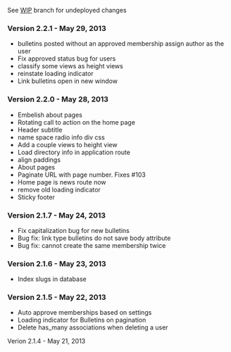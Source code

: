 See [WIP](https://github.com/collegedesis/collegedesis.com/commits/wip) branch for undeployed changes

### Version 2.2.1 - May 29, 2013

* bulletins posted without an approved membership assign author as the user
* Fix approved status bug for users
* classify some views as height views
* reinstate loading indicator
* Link  bulletins open in new window

### Version 2.2.0 - May 28, 2013

* Embelish about pages
* Rotating call to action on the home page
* Header subtitle
* name space radio info div css
* Add a couple views to height view
* Load directory info in application route
* align paddings
* About pages
* Paginate URL with page number. Fixes #103
* Home page is news route now
* remove old loading indicator
* Sticky footer

### Version 2.1.7 - May 24, 2013

* Fix capitalization bug for new bulletins
* Bug fix: link type bulletins do not save body attribute
* Bug fix: cannot create the same membership twice

### Version 2.1.6 - May 23, 2013

* Index slugs in database

### Version 2.1.5 - May 22, 2013

* Auto approve memberships based on settings
* Loading indicator for Bulletins on pagination
* Delete has_many associations when deleting a user

Verion 2.1.4 - May 21, 2013
